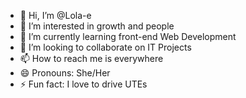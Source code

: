 - 👋 Hi, I’m @Lola-e
- 👀 I’m interested in growth and people
- 🌱 I’m currently learning front-end Web Development
- 💞️ I’m looking to collaborate on IT Projects
- 📫 How to reach me is everywhere
- 😄 Pronouns: She/Her
- ⚡ Fun fact: I love to drive UTEs

<!---
Lola-e/Lola-e is a ✨ special ✨ repository because its `README.md` (this file) appears on your GitHub profile.
You can click the Preview link to take a look at your changes.
--->
